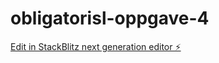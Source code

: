 # obligatorisl-oppgave-4

[Edit in StackBlitz next generation editor ⚡️](https://stackblitz.com/~/github.com/sonja-ops/obligatorisl-oppgave-4)